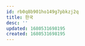 ```yaml
---
id: rb0q8b901ho149g7pbkzj2q
title: 한국
desc: ''
updated: 1680531698195
created: 1680531698195
---
```

